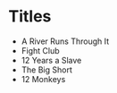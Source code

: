 # Titles

* A River Runs Through It
* Fight Club 
* 12 Years a Slave 
* The Big Short 
* 12 Monkeys
